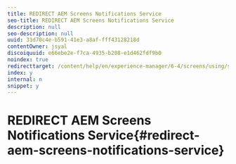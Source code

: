 ```yaml
---
title: REDIRECT AEM Screens Notifications Service
seo-title: REDIRECT AEM Screens Notifications Service
description: null
seo-description: null
uuid: 31d70c4e-b591-41e3-a8af-fff43128218d
contentOwner: jsyal
discoiquuid: e66ebe2e-f7ca-4935-b208-e1d462fdf9b0
noindex: true
redirecttarget: /content/help/en/experience-manager/6-4/screens/using/screens-notifications-service
index: y
internal: n
snippet: y
---
```


# REDIRECT AEM Screens Notifications Service{#redirect-aem-screens-notifications-service}

